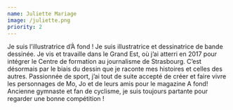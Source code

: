 ```yaml
---
name: Juliette Mariage
image: /juliette.png
priority: 2
---
```


Je suis l’illustratrice d’À fond ! Je suis illustratrice et dessinatrice de bande dessinée. Je vis et travaille dans le Grand Est, où j’ai atterri en 2017 pour intégrer le Centre de formation au journalisme de Strasbourg. C’est désormais par le biais du dessin que je raconte mes histoires et celles des autres. Passionnée de sport, j’ai tout de suite accepté de créer et faire vivre les personnages de Mo, Jo et de leurs amis pour le magazine A fond! Ancienne gymnaste et fan de cyclisme, je suis toujours partante pour regarder une bonne compétition !

